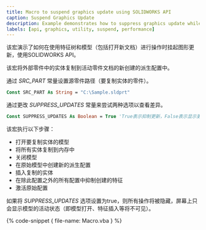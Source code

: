 ```yaml
---
title: Macro to suspend graphics update using SOLIDWORKS API
caption: Suspend Graphics Update
description: Example demonstrates how to suppress graphics update while performing the operations using SOLIDWORKS API
labels: [api, graphics, utility, suspend, performance]
---
```

该宏演示了如何在使用特征树和模型（包括打开新文档）进行操作时挂起图形更新，使用SOLIDWORKS API。

该宏将外部零件中的实体复制到活动零件文档的新创建的派生配置中。

通过 *SRC_PART* 常量设置源零件路径（要复制实体的零件）。

~~~ vb
Const SRC_PART As String = "C:\Sample.sldprt"
~~~

通过更改 *SUPPRESS_UPDATES* 常量来尝试两种选项以查看差异。

~~~ vb
Const SUPPRESS_UPDATES As Boolean = True 'True表示抑制更新，False表示显示更新（默认行为）
~~~

该宏执行以下步骤：

* 打开要复制实体的模型
* 将所有实体复制到内存中
* 关闭模型
* 在原始模型中创建新的派生配置
* 插入复制的实体
* 在除此配置之外的所有配置中抑制创建的特征
* 激活原始配置

如果将 *SUPPRESS_UPDATES* 选项设置为true，则所有操作将被隐藏，屏幕上只会显示模型的活动状态（即模型打开、特征插入等将不可见）。

{% code-snippet { file-name: Macro.vba } %}